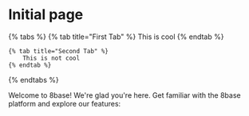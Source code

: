 # Initial page

{% tabs %}
	{% tab title="First Tab" %}
		This is cool
	{% endtab %}

	{% tab title="Second Tab" %}
		This is not cool
	{% endtab %}
{% endtabs %}

Welcome to 8base! We're glad you're here. Get familiar with the 8base platform and explore our features:

